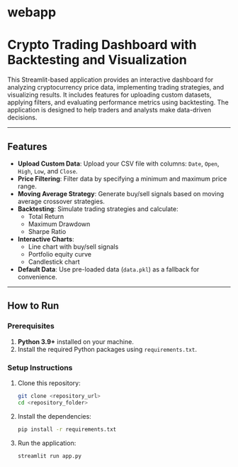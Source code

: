 # webapp

# Crypto Trading Dashboard with Backtesting and Visualization

This Streamlit-based application provides an interactive dashboard for analyzing cryptocurrency price data, implementing trading strategies, and visualizing results. It includes features for uploading custom datasets, applying filters, and evaluating performance metrics using backtesting. The application is designed to help traders and analysts make data-driven decisions.

---

## Features

- **Upload Custom Data**: Upload your CSV file with columns: `Date`, `Open`, `High`, `Low`, and `Close`.
- **Price Filtering**: Filter data by specifying a minimum and maximum price range.
- **Moving Average Strategy**: Generate buy/sell signals based on moving average crossover strategies.
- **Backtesting**: Simulate trading strategies and calculate:
  - Total Return
  - Maximum Drawdown
  - Sharpe Ratio
- **Interactive Charts**:
  - Line chart with buy/sell signals
  - Portfolio equity curve
  - Candlestick chart
- **Default Data**: Use pre-loaded data (`data.pkl`) as a fallback for convenience.

---

## How to Run

### Prerequisites
1. **Python 3.9+** installed on your machine.
2. Install the required Python packages using `requirements.txt`.

### Setup Instructions
1. Clone this repository:
   ```bash
   git clone <repository_url>
   cd <repository_folder>

2. Install the dependencies:
   ```bash
   pip install -r requirements.txt

3. Run the application:
   ```bash
   streamlit run app.py 
  



